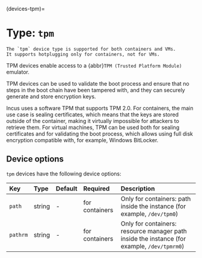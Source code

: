 (devices-tpm)=
# Type: `tpm`

```{note}
The `tpm` device type is supported for both containers and VMs.
It supports hotplugging only for containers, not for VMs.
```

TPM devices enable access to a {abbr}`TPM (Trusted Platform Module)` emulator.

TPM devices can be used to validate the boot process and ensure that no steps in the boot chain have been tampered with, and they can securely generate and store encryption keys.

Incus uses a software TPM that supports TPM 2.0.
For containers, the main use case is sealing certificates, which means that the keys are stored outside of the container, making it virtually impossible for attackers to retrieve them.
For virtual machines, TPM can be used both for sealing certificates and for validating the boot process, which allows using full disk encryption compatible with, for example, Windows BitLocker.

## Device options

`tpm` devices have the following device options:

Key                 | Type      | Default   | Required       | Description
:--                 | :--       | :--       | :--            | :--
`path`              | string    | -         | for containers | Only for containers: path inside the instance (for example, `/dev/tpm0`)
`pathrm`            | string    | -         | for containers | Only for containers: resource manager path inside the instance (for example, `/dev/tpmrm0`)
